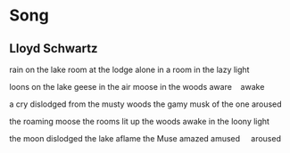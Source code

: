 # Song
## Lloyd Schwartz
rain on the lake
room at the lodge
alone in a room
in the lazy light

loons on the lake
geese in the air
moose in the woods
aware    awake

a cry dislodged
from the musty woods
the gamy musk
of the one aroused

the roaming moose
the rooms lit up
the woods awake
in the loony light

the moon dislodged
the lake aflame
the Muse amazed
amused     aroused